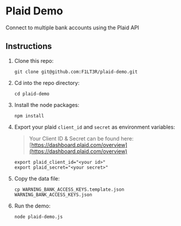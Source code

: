 # Plaid Demo

Connect to multiple bank accounts using the Plaid API

## Instructions

1. Clone this repo:

	```shell
	git clone git@github.com:F1LT3R/plaid-demo.git
	```

1. Cd into the repo directory:

	```shell
	cd plaid-demo
	```

1. Install the node packages:

	```shell
	npm install
	```

1. Export your plaid  `client_id` and `secret` as environment variables:

	> Your Client ID & Secret can be found here: [https://dashboard.plaid.com/overview](https://dashboard.plaid.com/overview)

	```shell
	export plaid_client_id="<your id>"
	export plaid_secret="<your secret>"
	```

1. Copy the data file:

	```shell
	cp WARNING_BANK_ACCESS_KEYS.template.json WARNING_BANK_ACCESS_KEYS.json
	```

1. Run the demo:

	```shell
	node plaid-demo.js
	```